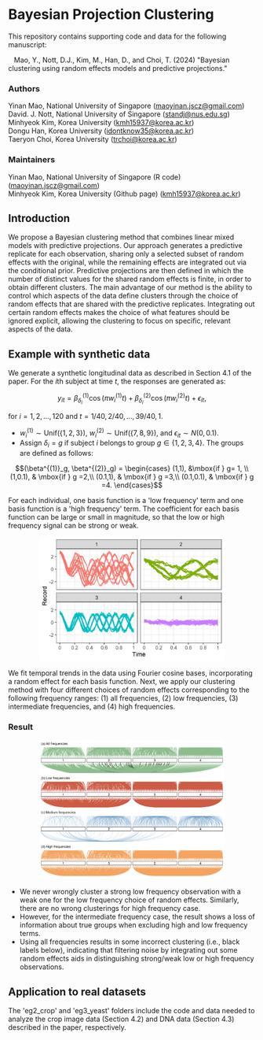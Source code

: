 # Bayesian Projection Clustering

This repository contains supporting code and data for the following manuscript:

&nbsp;&nbsp; Mao, Y., Nott, D.J., Kim, M., Han, D., and Choi, T. (2024) "Bayesian clustering using random effects models and predictive projections."

### Authors

Yinan Mao, National University of Singapore (maoyinan.jscz@gmail.com)<br/>
David. J. Nott, National University of Singapore (standj@nus.edu.sg)<br/>
Minhyeok Kim, Korea University (kmh15937@korea.ac.kr)<br/>
Dongu Han, Korea University (idontknow35@korea.ac.kr)<br/>
Taeryon Choi, Korea University (trchoi@korea.ac.kr)<br/>

### Maintainers

Yinan Mao, National University of Singapore (R code) (maoyinan.jscz@gmail.com)<br/>
Minhyeok Kim, Korea University (Github page) (kmh15937@korea.ac.kr)<br/>

## Introduction

We propose a Bayesian clustering method that combines linear mixed models with predictive projections. Our approach generates a predictive replicate for each observation, sharing only a selected subset of random effects with the original, while the remaining effects are integrated out via the conditional prior. Predictive projections are then defined in which the number of distinct values for the shared random effects is finite, in order to obtain different clusters. The main advantage of our method is the ability to control which aspects of the data define clusters through the choice of random effects that are shared with the predictive replicates. Integrating out certain random effects makes the choice of what features should be ignored explicit, allowing the clustering to focus on specific, relevant aspects of the data.

## Example with synthetic data

We generate a synthetic longitudinal data as described in Section 4.1 of the paper. For the $`i`$th subject at time $`t`$, the responses are generated as:
```math
y_{it} = \beta^{(1)}_{\delta_i} \cos(\pi w^{(1)}_i t) +  \beta^{(2)}_{\delta_i} \cos(\pi w^{(2)}_i t) + \epsilon_{it},
```
for $i = 1, 2, \ldots, 120$ and $t = 1/40, 2/40, \ldots, 39/40, 1$.

- $`w^{(1)}_i \sim \text{Unif}(\{1,2,3\})`$, $`w^{(2)}_i \sim \text{Unif}(\{7,8,9\})`$, and $`\epsilon_{it}\sim N(0,0.1)`$.
- Assign $`\delta_i=g`$ if subject $`i`$ belongs to group $`g\in \{1,2,3,4\}`$. The groups are defined as follows:

```math
(\beta^{(1)}_g, \beta^{(2)}_g) = 
\begin{cases}
	(1,1), &\mbox{if } g= 1, \\ 
	(1,0.1), & \mbox{if } g =2,\\
	(0.1,1), & \mbox{if } g =3,\\
	(0.1,0.1), & \mbox{if } g =4.
\end{cases}
```

For each individual, one basis function is a 'low frequency' term and one basis function is a 'high frequency' term. The coefficient for each basis function can be large or small in magnitude, so that the low or high frequency signal can be strong or weak.

<p align="center">
  <img src="eg1_synthetic/plotSeriesEg1.png" width="75%">
</p>

We fit temporal trends in the data using Fourier cosine bases, incorporating a random effect for each basis function. Next, we apply our clustering method with four different choices of random effects corresponding to the following frequency ranges: (1) all frequencies, (2) low frequencies, (3) intermediate frequencies, and (4) high frequencies.

### Result

<p align="center">
  <img src="eg1_synthetic/plotClusterProbEg1.png" width="75%">
</p>

- We never wrongly cluster a strong low frequency observation with a weak one for the low frequency choice of random effects. Similarly, there are no wrong clusterings for high frequency case.
- However, for the intermediate frequency case, the result shows a loss of information about true groups when excluding high and low frequency terms.
- Using all frequencies results in some incorrect clustering (i.e., black labels below), indicating that filtering noise by integrating out some random effects aids in distinguishing strong/weak low or high frequency observations.

## Application to real datasets

The 'eg2_crop' and 'eg3_yeast' folders include the code and data needed to analyze the crop image data (Section 4.2) and DNA data (Section 4.3) described in the paper, respectively.
